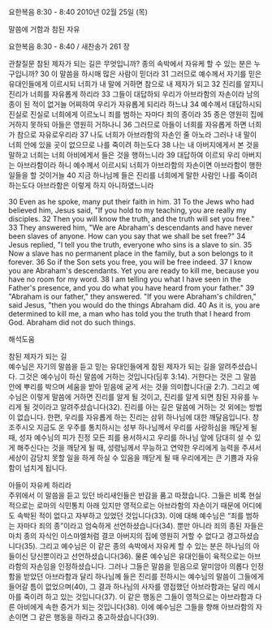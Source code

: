 요한복음 8:30 - 8:40 
2010년 02월 25일 (목)

말씀에 거함과 참된 자유



요한복음 8:30 - 8:40 / 새찬송가 261 장


관찰질문
참된 제자가 되는 길은 무엇입니까?
종의 속박에서 자유케 할 수 있는 분은 누구입니까?
30 이 말씀을 하시매 많은 사람이 믿더라 
31 그러므로 예수께서 자기를 믿은 유대인들에게 이르시되 너희가 내 말에 거하면 참으로 내 제자가 되고 
32 진리를 알지니 진리가 너희를 자유롭게 하리라 
33 그들이 대답하되 우리가 아브라함의 자손이라 남의 종이 된 적이 없거늘 어찌하여 우리가 자유롭게 되리라 하느냐 
34 예수께서 대답하시되 진실로 진실로 너희에게 이르노니 죄를 범하는 자마다 죄의 종이라 
35 종은 영원히 집에 거하지 못하되 아들은 영원히 거하나니 
36 그러므로 아들이 너희를 자유롭게 하면 너희가 참으로 자유로우리라 
37 나도 너희가 아브라함의 자손인 줄 아노라 그러나 내 말이 너희 안에 있을 곳이 없으므로 나를 죽이려 하는도다 
38 나는 내 아버지에게서 본 것을 말하고 너희는 너희 아비에게서 들은 것을 행하느니라 
39 대답하여 이르되 우리 아버지는 아브라함이라 하니 예수께서 이르시되 너희가 아브라함의 자손이면 아브라함이 행한 일들을 할 것이거늘 
40 지금 하나님께 들은 진리를 너희에게 말한 사람인 나를 죽이려 하는도다 아브라함은 이렇게 하지 아니하였느니라 

30 Even as he spoke, many put their faith in him. 31 To the Jews who had believed him, Jesus said, "If you hold to my teaching, you are really my disciples. 32 Then you will know the truth, and the truth will set you free." 33 They answered him, "We are Abraham's descendants and have never been slaves of anyone. How can you say that we shall be set free?" 34 Jesus replied, "I tell you the truth, everyone who sins is a slave to sin. 35 Now a slave has no permanent place in the family, but a son belongs to it forever. 36 So if the Son sets you free, you will be free indeed. 37 I know you are Abraham's descendants. Yet you are ready to kill me, because you have no room for my word. 38 I am telling you what I have seen in the Father's presence, and you do what you have heard from your father." 39 "Abraham is our father," they answered. "If you were Abraham's children," said Jesus, "then you would do the things Abraham did. 40 As it is, you are determined to kill me, a man who has told you the truth that I heard from God. Abraham did not do such things.

해석도움





참된 제자가 되는 길  
예수님은 자기의 말씀을 듣고 믿는 유대인들에게 참된 제자가 되는 길을 알려주셨습니다. 그것은 예수님이 하신 말씀에 거하는 것입니다(딤후 3:14). 거한다는 것은 그 말씀 안에 뿌리를 박으며 세움을 받아 믿음에 굳게 서는 것을 의미합니다(골 2:7). 그리고 예수님은 이렇게 말씀에 거하면 진리를 알게 될 것이고, 진리를 알게 되면 참된 자유를 누리게 될 것이라고 알려주셨습니다(32). 진리를 아는 길은 말씀에 거하는 것 외에는 방법이 없습니다. 한편, 우리를 자유롭게 하는 진리는 삼위 하나님에 대한 깨달음입니다. 창조주시오 지금도 온 우주를 통치하시는 성부 하나님께서 우리를 사랑하심을 깨닫게 될 때, 성자 예수님의 피가 진정 모든 죄를 용서하시고 우리를 하나님 앞에 담대히 설 수 있게 해주신다는 것을 깨닫게 될 때, 성령님께서 무능하고 연약한 우리에게 능력을 주셔서 세상이 감당치 못할 일을 하게 하실 수 있음을 깨닫게 될 때 우리에게는 큰 기쁨과 자유함이 넘치게 됩니다. 

아들이 자유케 하리라  
주위에서 이 말씀을 듣고 있던 바리새인들은 반감을 품고 따졌습니다. 그들은 비록 현실적으로는 로마의 식민통치 아래 있지만 영적으로는 아브라함의 자손이기 때문에 어디에도 속박된 적이 없다고 자부하고 있었던 것입니다(33). 이에 대해 예수님은 “죄를 범하는 자마다 죄의 종”이라고 엄숙하게 선언하셨습니다(34). 뿐만 아니라 죄의 종된 자들은 마치 종의 자식인 이스마엘처럼 결코 아버지의 집에 영원히 거할 수 없다고 경고하셨습니다(35). 그리고 예수님은 이 같은 종의 속박에서 자유케 할 수 있는 분은 하나님의 아들이신 당신뿐이라고 선언하셨습니다(36). 물론 예수님은 유대인들이 육적으로는 아브라함의 자손임을 인정하셨습니다. 그러나 그들은 말씀을 믿음으로 말미암아 의롭다 인정함을 받았던 아브라함과 달리 하나님께 들은 진리를 전하시는 예수님의 말씀이 그들에게 들어갈 틈이 없었으며(40), 그 결과 하나님의 사자를 영접했던 아브라함과는 달리 메시아를 죽이려 하고 있는 것입니다(37). 이 같은 행동은 그들이 영적으로는 아브라함과 다른 아비에게 속한 증거가 되는 것입니다(38). 이에 예수님은 그들을 향해 아브라함의 자손이면 그 같은 행동을 하라고 충고하셨습니다(39).